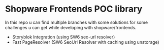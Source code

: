 # Shopware Frontends POC library

In this repo u can find multiple branches with some solutions for some challenges u can get while developing with shopware/frontends.

* Storyblok Integration (using SW6 seo-url resolver)
* Fast PageResolver (SW6 SeoUrl Resolver with caching using unstorage)